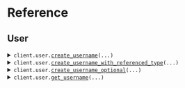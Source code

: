 # Reference
## User
<details><summary><code>client.user.<a href="src/seed/user/client.py">create_username</a>(...)</code></summary>
<dl>
<dd>

#### 🔌 Usage

<dl>
<dd>

<dl>
<dd>

```python
from seed import SeedRequestParameters

client = SeedRequestParameters(
    base_url="https://yourhost.com/path/to/api",
)
client.user.create_username(
    tags=["tags", "tags"],
    username="username",
    password="password",
    name="test",
)

```
</dd>
</dl>
</dd>
</dl>

#### ⚙️ Parameters

<dl>
<dd>

<dl>
<dd>

**tags:** `typing.Sequence[str]` 
    
</dd>
</dl>

<dl>
<dd>

**username:** `str` 
    
</dd>
</dl>

<dl>
<dd>

**password:** `str` 
    
</dd>
</dl>

<dl>
<dd>

**name:** `str` 
    
</dd>
</dl>

<dl>
<dd>

**request_options:** `typing.Optional[RequestOptions]` — Request-specific configuration.
    
</dd>
</dl>
</dd>
</dl>


</dd>
</dl>
</details>

<details><summary><code>client.user.<a href="src/seed/user/client.py">create_username_with_referenced_type</a>(...)</code></summary>
<dl>
<dd>

#### 🔌 Usage

<dl>
<dd>

<dl>
<dd>

```python
from seed import SeedRequestParameters

client = SeedRequestParameters(
    base_url="https://yourhost.com/path/to/api",
)
client.user.create_username_with_referenced_type(
    tags=["tags", "tags"],
    username="username",
    password="password",
    name="test",
)

```
</dd>
</dl>
</dd>
</dl>

#### ⚙️ Parameters

<dl>
<dd>

<dl>
<dd>

**tags:** `typing.Sequence[str]` 
    
</dd>
</dl>

<dl>
<dd>

**username:** `str` 
    
</dd>
</dl>

<dl>
<dd>

**password:** `str` 
    
</dd>
</dl>

<dl>
<dd>

**name:** `str` 
    
</dd>
</dl>

<dl>
<dd>

**request_options:** `typing.Optional[RequestOptions]` — Request-specific configuration.
    
</dd>
</dl>
</dd>
</dl>


</dd>
</dl>
</details>

<details><summary><code>client.user.<a href="src/seed/user/client.py">create_username_optional</a>(...)</code></summary>
<dl>
<dd>

#### 🔌 Usage

<dl>
<dd>

<dl>
<dd>

```python
from seed import SeedRequestParameters
from seed.user import CreateUsernameBodyOptionalProperties

client = SeedRequestParameters(
    base_url="https://yourhost.com/path/to/api",
)
client.user.create_username_optional(
    request=CreateUsernameBodyOptionalProperties(),
)

```
</dd>
</dl>
</dd>
</dl>

#### ⚙️ Parameters

<dl>
<dd>

<dl>
<dd>

**request:** `typing.Optional[CreateUsernameBodyOptionalProperties]` 
    
</dd>
</dl>

<dl>
<dd>

**request_options:** `typing.Optional[RequestOptions]` — Request-specific configuration.
    
</dd>
</dl>
</dd>
</dl>


</dd>
</dl>
</details>

<details><summary><code>client.user.<a href="src/seed/user/client.py">get_username</a>(...)</code></summary>
<dl>
<dd>

#### 🔌 Usage

<dl>
<dd>

<dl>
<dd>

```python
import datetime
import uuid

from seed import SeedRequestParameters
from seed.user import NestedUser, User

client = SeedRequestParameters(
    base_url="https://yourhost.com/path/to/api",
)
client.user.get_username(
    limit=1,
    id=uuid.UUID(
        "d5e9c84f-c2b2-4bf4-b4b0-7ffd7a9ffc32",
    ),
    date=datetime.date.fromisoformat(
        "2023-01-15",
    ),
    deadline=datetime.datetime.fromisoformat(
        "2024-01-15 09:30:00+00:00",
    ),
    bytes="SGVsbG8gd29ybGQh",
    user=User(
        name="name",
        tags=["tags", "tags"],
    ),
    user_list=[
        User(
            name="name",
            tags=["tags", "tags"],
        ),
        User(
            name="name",
            tags=["tags", "tags"],
        ),
    ],
    optional_deadline=datetime.datetime.fromisoformat(
        "2024-01-15 09:30:00+00:00",
    ),
    key_value={"keyValue": "keyValue"},
    optional_string="optionalString",
    nested_user=NestedUser(
        name="name",
        user=User(
            name="name",
            tags=["tags", "tags"],
        ),
    ),
    optional_user=User(
        name="name",
        tags=["tags", "tags"],
    ),
    exclude_user=User(
        name="name",
        tags=["tags", "tags"],
    ),
    filter="filter",
    long_param=1000000,
    big_int_param=1000000,
)

```
</dd>
</dl>
</dd>
</dl>

#### ⚙️ Parameters

<dl>
<dd>

<dl>
<dd>

**limit:** `int` 
    
</dd>
</dl>

<dl>
<dd>

**id:** `uuid.UUID` 
    
</dd>
</dl>

<dl>
<dd>

**date:** `dt.date` 
    
</dd>
</dl>

<dl>
<dd>

**deadline:** `dt.datetime` 
    
</dd>
</dl>

<dl>
<dd>

**bytes:** `str` 
    
</dd>
</dl>

<dl>
<dd>

**user:** `User` 
    
</dd>
</dl>

<dl>
<dd>

**user_list:** `typing.Sequence[User]` 
    
</dd>
</dl>

<dl>
<dd>

**key_value:** `typing.Dict[str, str]` 
    
</dd>
</dl>

<dl>
<dd>

**nested_user:** `NestedUser` 
    
</dd>
</dl>

<dl>
<dd>

**exclude_user:** `typing.Union[User, typing.Sequence[User]]` 
    
</dd>
</dl>

<dl>
<dd>

**filter:** `typing.Union[str, typing.Sequence[str]]` 
    
</dd>
</dl>

<dl>
<dd>

**long_param:** `int` 
    
</dd>
</dl>

<dl>
<dd>

**big_int_param:** `str` 
    
</dd>
</dl>

<dl>
<dd>

**optional_deadline:** `typing.Optional[dt.datetime]` 
    
</dd>
</dl>

<dl>
<dd>

**optional_string:** `typing.Optional[str]` 
    
</dd>
</dl>

<dl>
<dd>

**optional_user:** `typing.Optional[User]` 
    
</dd>
</dl>

<dl>
<dd>

**request_options:** `typing.Optional[RequestOptions]` — Request-specific configuration.
    
</dd>
</dl>
</dd>
</dl>


</dd>
</dl>
</details>

